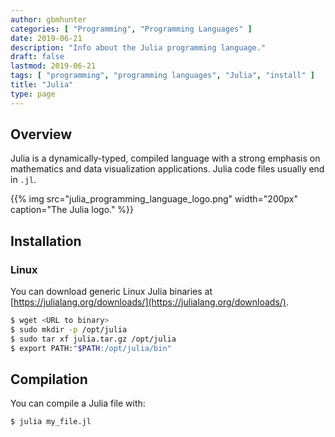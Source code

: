 ```yaml
---
author: gbmhunter
categories: [ "Programming", "Programming Languages" ]
date: 2019-06-21
description: "Info about the Julia programming language."
draft: false
lastmod: 2019-06-21
tags: [ "programming", "programming languages", "Julia", "install" ]
title: "Julia"
type: page
---
```


## Overview

Julia is a dynamically-typed, compiled language with a strong emphasis on mathematics and data visualization applications. Julia code files usually end in `.jl`.

{{% img src="julia_programming_language_logo.png" width="200px" caption="The Julia logo." %}}

## Installation

### Linux

You can download generic Linux Julia binaries at [https://julialang.org/downloads/](https://julialang.org/downloads/).

```bash
$ wget <URL to binary>
$ sudo mkdir -p /opt/julia
$ sudo tar xf julia.tar.gz /opt/julia
$ export PATH:"$PATH:/opt/julia/bin"
```


## Compilation

You can compile a Julia file with:

```bash
$ julia my_file.jl
```